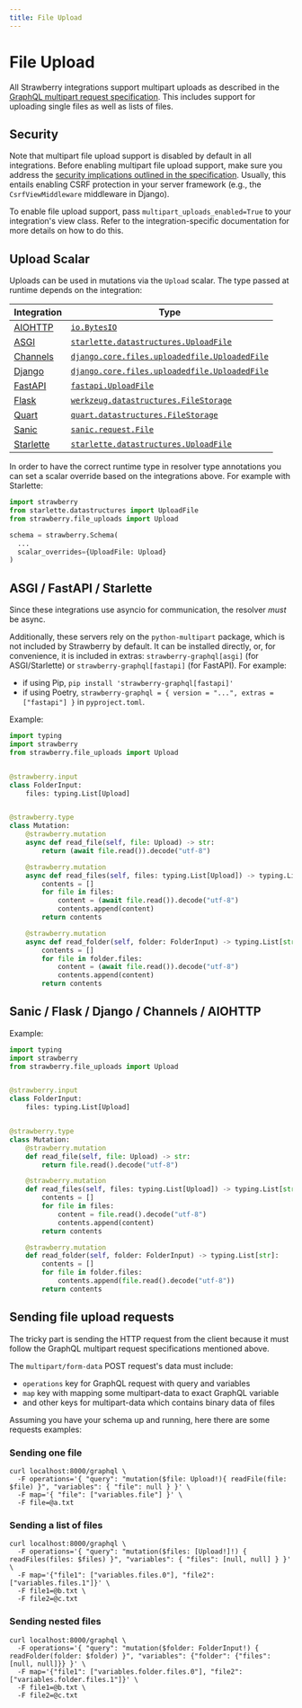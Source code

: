 ```yaml
---
title: File Upload
---
```


# File Upload

All Strawberry integrations support multipart uploads as described in the
[GraphQL multipart request specification](https://github.com/jaydenseric/graphql-multipart-request-spec).
This includes support for uploading single files as well as lists of files.

## Security

Note that multipart file upload support is disabled by default in all
integrations. Before enabling multipart file upload support, make sure you
address the
[security implications outlined in the specification](https://github.com/jaydenseric/graphql-multipart-request-spec/blob/master/readme.md#security).
Usually, this entails enabling CSRF protection in your server framework (e.g.,
the `CsrfViewMiddleware` middleware in Django).

To enable file upload support, pass `multipart_uploads_enabled=True` to your
integration's view class. Refer to the integration-specific documentation for
more details on how to do this.

## Upload Scalar

Uploads can be used in mutations via the `Upload` scalar. The type passed at
runtime depends on the integration:

| Integration                               | Type                                                                                                                                                  |
| ----------------------------------------- | ----------------------------------------------------------------------------------------------------------------------------------------------------- |
| [AIOHTTP](/docs/integrations/aiohttp)     | [`io.BytesIO`](https://docs.python.org/3/library/io.html#io.BytesIO)                                                                                  |
| [ASGI](/docs/integrations/asgi)           | [`starlette.datastructures.UploadFile`](https://www.starlette.io/requests/#request-files)                                                             |
| [Channels](/docs/integrations/channels)   | [`django.core.files.uploadedfile.UploadedFile`](https://docs.djangoproject.com/en/dev/ref/files/uploads/#django.core.files.uploadedfile.UploadedFile) |
| [Django](/docs/integrations/django)       | [`django.core.files.uploadedfile.UploadedFile`](https://docs.djangoproject.com/en/dev/ref/files/uploads/#django.core.files.uploadedfile.UploadedFile) |
| [FastAPI](/docs/integrations/fastapi)     | [`fastapi.UploadFile`](https://fastapi.tiangolo.com/tutorial/request-files/#file-parameters-with-uploadfile)                                          |
| [Flask](/docs/integrations/flask)         | [`werkzeug.datastructures.FileStorage`](https://werkzeug.palletsprojects.com/en/latest/datastructures/#werkzeug.datastructures.FileStorage)           |
| [Quart](/docs/integrations/quart)         | [`quart.datastructures.FileStorage`](https://github.com/pallets/quart/blob/main/src/quart/datastructures.py)                                          |
| [Sanic](/docs/integrations/sanic)         | [`sanic.request.File`](https://sanic.readthedocs.io/en/stable/sanic/api/core.html#sanic.request.File)                                                 |
| [Starlette](/docs/integrations/starlette) | [`starlette.datastructures.UploadFile`](https://www.starlette.io/requests/#request-files)                                                             |

In order to have the correct runtime type in resolver type annotations you can
set a scalar override based on the integrations above. For example with
Starlette:

```python
import strawberry
from starlette.datastructures import UploadFile
from strawberry.file_uploads import Upload

schema = strawberry.Schema(
  ...
  scalar_overrides={UploadFile: Upload}
)
```

## ASGI / FastAPI / Starlette

Since these integrations use asyncio for communication, the resolver _must_ be
async.

Additionally, these servers rely on the `python-multipart` package, which is not
included by Strawberry by default. It can be installed directly, or, for
convenience, it is included in extras: `strawberry-graphql[asgi]` (for ASGI/Starlette)
or `strawberry-graphql[fastapi]` (for FastAPI). For example:

- if using Pip, `pip install 'strawberry-graphql[fastapi]'`
- if using Poetry, `strawberry-graphql = { version = "...", extras = ["fastapi"] }` in
  `pyproject.toml`.

Example:

```python
import typing
import strawberry
from strawberry.file_uploads import Upload


@strawberry.input
class FolderInput:
    files: typing.List[Upload]


@strawberry.type
class Mutation:
    @strawberry.mutation
    async def read_file(self, file: Upload) -> str:
        return (await file.read()).decode("utf-8")

    @strawberry.mutation
    async def read_files(self, files: typing.List[Upload]) -> typing.List[str]:
        contents = []
        for file in files:
            content = (await file.read()).decode("utf-8")
            contents.append(content)
        return contents

    @strawberry.mutation
    async def read_folder(self, folder: FolderInput) -> typing.List[str]:
        contents = []
        for file in folder.files:
            content = (await file.read()).decode("utf-8")
            contents.append(content)
        return contents
```

## Sanic / Flask / Django / Channels / AIOHTTP

Example:

```python
import typing
import strawberry
from strawberry.file_uploads import Upload


@strawberry.input
class FolderInput:
    files: typing.List[Upload]


@strawberry.type
class Mutation:
    @strawberry.mutation
    def read_file(self, file: Upload) -> str:
        return file.read().decode("utf-8")

    @strawberry.mutation
    def read_files(self, files: typing.List[Upload]) -> typing.List[str]:
        contents = []
        for file in files:
            content = file.read().decode("utf-8")
            contents.append(content)
        return contents

    @strawberry.mutation
    def read_folder(self, folder: FolderInput) -> typing.List[str]:
        contents = []
        for file in folder.files:
            contents.append(file.read().decode("utf-8"))
        return contents
```

## Sending file upload requests

The tricky part is sending the HTTP request from the client because it must
follow the GraphQL multipart request specifications mentioned above.

The `multipart/form-data` POST request's data must include:

- `operations` key for GraphQL request with query and variables
- `map` key with mapping some multipart-data to exact GraphQL variable
- and other keys for multipart-data which contains binary data of files

Assuming you have your schema up and running, here there are some requests
examples:

### Sending one file

```shell
curl localhost:8000/graphql \
  -F operations='{ "query": "mutation($file: Upload!){ readFile(file: $file) }", "variables": { "file": null } }' \
  -F map='{ "file": ["variables.file"] }' \
  -F file=@a.txt
```

### Sending a list of files

```shell
curl localhost:8000/graphql \
  -F operations='{ "query": "mutation($files: [Upload!]!) { readFiles(files: $files) }", "variables": { "files": [null, null] } }' \
  -F map='{"file1": ["variables.files.0"], "file2": ["variables.files.1"]}' \
  -F file1=@b.txt \
  -F file2=@c.txt
```

### Sending nested files

```shell
curl localhost:8000/graphql \
  -F operations='{ "query": "mutation($folder: FolderInput!) { readFolder(folder: $folder) }", "variables": {"folder": {"files": [null, null]}} }' \
  -F map='{"file1": ["variables.folder.files.0"], "file2": ["variables.folder.files.1"]}' \
  -F file1=@b.txt \
  -F file2=@c.txt
```
